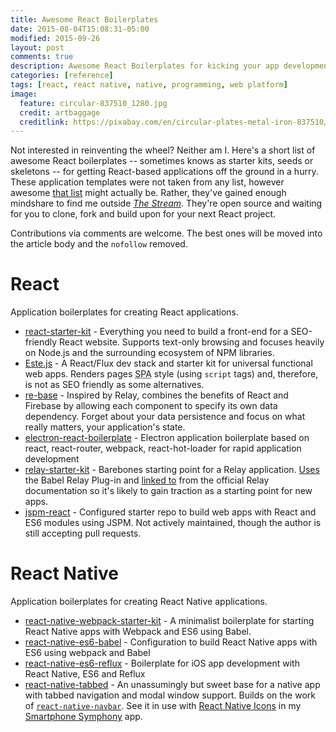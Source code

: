 ```yaml
---
title: Awesome React Boilerplates
date: 2015-08-04T15:08:31-05:00
modified: 2015-09-26
layout: post
comments: true
description: Awesome React Boilerplates for kicking your app development into high gear.
categories: [reference]
tags: [react, react native, native, programming, web platform]
image:
  feature: circular-837510_1280.jpg
  credit: artbaggage
  creditlink: https://pixabay.com/en/circular-plates-metal-iron-837510/
---
```


Not interested in reinventing the wheel? Neither am I. Here's a short list of awesome React boilerplates -- sometimes knows as starter kits, seeds or skeletons -- for getting React-based applications off the ground in a hurry. These application templates were not taken from any list, however awesome <a rel="nofollow" href="https://github.com/sindresorhus/awesome">that list</a> might actually be. Rather, they've gained enough mindshare to find me outside [*The Stream*](https://medium.com/matter/the-web-we-have-to-save-2eb1fe15a426). They're open source and waiting for you to clone, fork and build upon for your next React project.

Contributions via comments are welcome. The best ones will be moved into the article body and the `nofollow` removed.

# React

Application boilerplates for creating React applications.

- [react-starter-kit](https://github.com/kriasoft/react-starter-kit) - Everything you need to build a front-end for a SEO-friendly React website. Supports text-only browsing and focuses heavily on Node.js and the surrounding ecosystem of NPM libraries.
- [Este.js](https://github.com/este/este) - A React/Flux dev stack and starter kit for universal functional web apps. Renders pages <abbr title="Single Page App">SPA</abbr> style (using `script` tags) and, therefore, is not as SEO friendly as some alternatives.
- [re-base](https://github.com/tylermcginnis/re-base) - Inspired by Relay, combines the benefits of React and Firebase by allowing each component to specify its own data dependency. Forget about your data persistence and focus on what really matters, your application's state.
- [electron-react-boilerplate](https://github.com/chentsulin/electron-react-boilerplate) - Electron application boilerplate based on react, react-router, webpack, react-hot-loader for rapid application development
- [relay-starter-kit](https://github.com/relayjs/relay-starter-kit) - Barebones starting point for a Relay application. [Uses](https://github.com/relayjs/relay-starter-kit/blob/37f1d13613db732b2d924a55cecf89c255ce0f40/package.json#L14) the Babel Relay Plug-in and [linked to](https://facebook.github.io/relay/docs/guides-babel-plugin.html#content) from the official Relay documentation so it's likely to gain traction as a starting point for new apps.
- [jspm-react](https://github.com/tinkertrain/jspm-react) - Configured starter repo to build web apps with React and ES6 modules using JSPM. Not actively maintained, though the author is still accepting pull requests.

# React Native

Application boilerplates for creating React Native applications.

- [react-native-webpack-starter-kit](https://github.com/jhabdas/react-native-webpack-starter-kit) - A minimalist boilerplate for starting React Native apps with Webpack and ES6 using Babel.
- [react-native-es6-babel](https://github.com/roman01la/react-native-babel) - Configuration to build React Native apps with ES6 using webpack and Babel
- [react-native-es6-reflux](https://github.com/filp/react-native-es6-reflux) - Boilerplate for iOS app development with React Native, ES6 and Reflux
- [react-native-tabbed](https://github.com/rxb/react-native-tabbed) - An unassumingly but sweet base for a native app with tabbed navigation and modal window support. Builds on the work of [`react-native-navbar`](https://github.com/Kureev/react-native-navbar). See it in use with [React Native Icons](https://github.com/corymsmith/react-native-icons) in my [Smartphone Symphony](https://github.com/jhabdas/SmartphoneSymphony) app.
